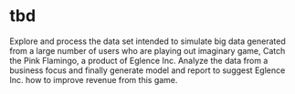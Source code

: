 # tbd
Explore and process the data set intended to simulate big data generated from a large number of users who are playing out imaginary game, Catch the Pink Flamingo, a product of Eglence Inc. Analyze the data from a business focus and finally generate model and report to suggest Eglence Inc. how to improve revenue from this game.
